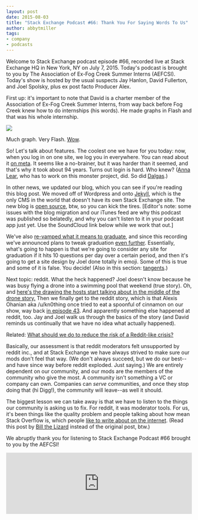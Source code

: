 ```yaml
---
layout: post
date: 2015-08-03
title: "Stack Exchange Podcast #66: Thank You For Saying Words To Us"
author: abbytmiller
tags:
- company
- podcasts
---
```


Welcome to Stack Exchange podcast episode #66, recorded live at Stack Exchange HQ in New York, NY on July 7, 2015. Today's podcast is brought to you by The Association of Ex-Fog Creek Summer Interns (AEFCSI). Today's show is hosted by the usual suspects Jay Hanlon, David Fullerton, and Joel Spolsky, plus ex post facto Producer Alex.

First up: it's important to note that David is a charter member of the Association of Ex-Fog Creek Summer Interns, from way back before Fog Creek knew how to do internships (his words). He made graphs in Flash and that was his whole internship.

<img src="http://i.stack.imgur.com/EjWyA.png" />

Much graph. Very Flash. [Wow](https://www.fogcreek.com/fogbugz/docs/70/topics/schedules/Evidence-BasedScheduling.html).

So! Let's talk about features. The coolest one we have for you today: now, when you log in on one site, we log you in everywhere. You can read about it [on meta](http://meta.stackexchange.com/q/260153/165581). It seems like a no-brainer, but it was harder than it seemed, and that's why it took about 94 years. Turns out login is hard. Who knew? ([Anna Lear](http://meta.stackexchange.com/users/155160/anna-lear), who has to work on this monster project, did. So did [Dalgas](http://meta.stackexchange.com/users/2/geoff-dalgas).)

In other news, we updated our blog, which you can see if you're reading this blog post. We moved off of Wordpress and onto [Jekyll](http://jekyllrb.com), which is the only CMS in the world that doesn't have its own Stack Exchange site. The new blog is [open source](https://github.com/StackExchange/stack-blog), btw, so you can kick the tires. [Editor's note: some issues with the blog migration and our iTunes feed are why this podcast was published so belatedly, and why you can't listen to it in your podcast app just yet. Use the SoundCloud link below while we work that out.]

We've also [re-vamped what it means to graduate](http://meta.stackexchange.com/q/257614/165581), and since this recording we've announced plans to tweak graduation [even further](http://meta.stackexchange.com/q/260754/165581). Essentially, what's going to happen is that we're going to consider any site for graduation if it hits 10 questions per day over a certain period, and then it's going to get a site design by Joel done totally in emoji. Some of this is true and some of it is false. You decide! (Also in this section: [tangents](http://chat.stackexchange.com/transcript/message/22625563#22625563).)

Next topic: reddit. What the heck happened? Joel doesn't know because he was busy flying a drone into a swimming pool that weekend (true story). Oh, and [here's the drawing the hosts start talking about in the middle of the drone story.](http://chat.stackexchange.com/transcript/message/22625824#22625824) Then we finally get to the reddit story, which is that Alexis Ohanian aka /u/kn0thing once tried to eat a spoonful of cinnamon on our show, way back [in episode 43](http://blog.stackexchange.com/2013/02/podcast-43-false-facts-blood-feuds/). And apparently something else happened at reddit, too. Jay and Joel walk us through the basics of the story (and David reminds us continually that we have no idea what actually happened).

Related: [What should we do to reduce the risk of a Reddit-like crisis?](http://communitybuilding.stackexchange.com/q/1224/1)

Basically, our assessment is that reddit moderators felt unsupported by reddit inc., and at Stack Exchange we have always strived to make sure our mods don't feel that way. (We don't always succeed, but we do our best--and have since way before reddit exploded. Just saying.) We are entirely dependent on our community, and our mods are the members of the community who give the most. A community isn't something a VC or company can own. Companies can *serve* communities, and once they stop doing that (hi Digg!), the community will leave--as well it should.

The biggest lesson we can take away is that we have to listen to the things our community is asking us to fix. For reddit, it was moderator tools. For us, it's been things like the quality problem and people talking about how mean Stack Overflow is, which people [like to write about on the internet](https://medium.com/@johnslegers/the-decline-of-stack-overflow-7cb69faa575d). (Read this post by [Bill the Lizard](http://meta.stackoverflow.com/a/298712/865899) instead of the original post, btw.) 

We abruptly thank you for listening to Stack Exchange Podcast #66 brought to you by the AEFCSI!

<iframe width="100%" height="166" scrolling="no" frameborder="no" src="https://w.soundcloud.com/player/?url=https%3A//api.soundcloud.com/tracks/214902705&amp;color=ff5500&amp;auto_play=false&amp;hide_related=false&amp;show_comments=true&amp;show_user=true&amp;show_reposts=false"></iframe>
